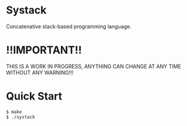 # Systack

Concatenative stack-based programming language.

# !!IMPORTANT!!

THIS IS A WORK IN PROGRESS, ANYTHING CAN CHANGE AT ANY TIME WITHOUT ANY WARNING!!!

# Quick Start

```console
$ make
$ ./systack
```
